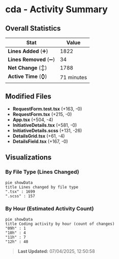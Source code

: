 # cda - Activity Summary 

## Overall Statistics

| Stat                   | Value                                                             |
| ---------------------- | ----------------------------------------------------------------- |
| **Lines Added** (➕)   | 1822                                          |
| **Lines Removed** (➖) | 34                                        |
| **Net Change** (↕)    | 1788                |
| **Active Time** (⌚)   | 71 minutes |


## Modified Files
- **RequestForm.test.tsx** (+163, -0)
- **RequestForm.tsx** (+215, -0)
- **App.tsx** (+504, -4)
- **InitiativeDetails.tsx** (+581, -0)
- **InitiativeDetails.scss** (+131, -26)
- **DetailsGrid.tsx** (+61, -4)
- **DetailsField.tsx** (+167, -0)

## Visualizations

### By File Type (Lines Changed)

```mermaid
pie showData
title Lines changed by file type
".tsx" : 1699
".scss" : 157
```

### By Hour (Estimated Activity Count)

```mermaid
pie showData
title Coding activity by hour (count of changes)
"09h" : 1
"10h" : 4
"11h" : 7
"12h" : 40
```


> **Last Updated:** 07/04/2025, 12:50:58